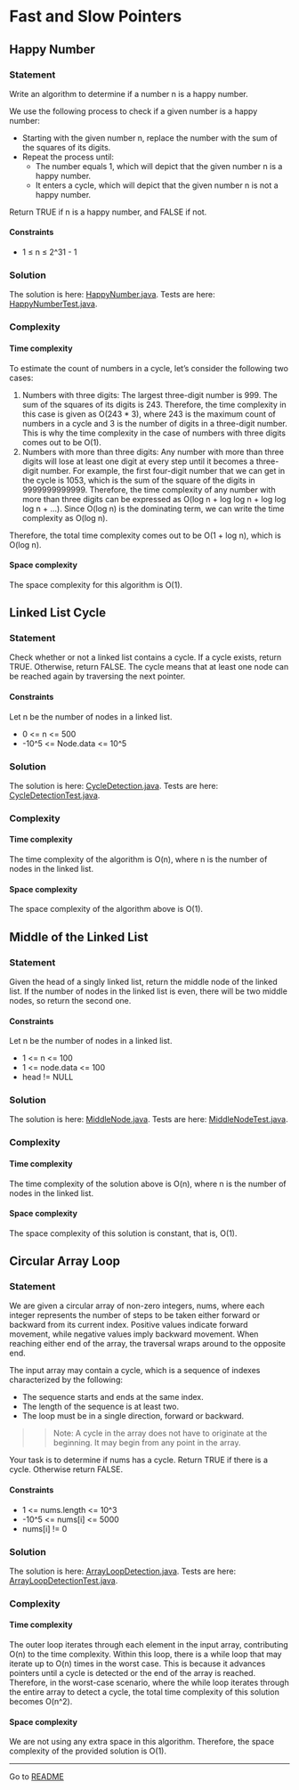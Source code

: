 # Fast and Slow Pointers

## Happy Number

### Statement

Write an algorithm to determine if a number n is a happy number.

We use the following process to check if a given number is a happy number:

- Starting with the given number n, replace the number with the sum of the squares of its digits.
- Repeat the process until:
    - The number equals 1, which will depict that the given number n is a happy number.
    - It enters a cycle, which will depict that the given number n is not a happy number.

Return TRUE if n is a happy number, and FALSE if not.

#### Constraints

- 1 ≤ n ≤ 2^31 - 1

### Solution

The solution is here: [HappyNumber.java](../src/main/java/com/github/akarazhev/challenge/fastandslowpointers/HappyNumber.java "HappyNumber.java").
Tests are here: [HappyNumberTest.java](../src/test/java/com/github/akarazhev/challenge/fastandslowpointers/HappyNumberTest.java "HappyNumberTest.java").

### Complexity

#### Time complexity

To estimate the count of numbers in a cycle, let’s consider the following two cases:

1. Numbers with three digits: The largest three-digit number is 999. The sum of the squares of its digits is 243.
   Therefore, the time complexity in this case is given as O(243 * 3), where 243 is the maximum count of numbers in a cycle
   and 3 is the number of digits in a three-digit number. This is why the time complexity in the case of numbers with
   three digits comes out to be O(1).
2. Numbers with more than three digits: Any number with more than three digits will lose at least one digit at
   every step until it becomes a three-digit number. For example, the first four-digit number that we can get in the cycle is
   1053, which is the sum of the square of the digits in 9999999999999. Therefore, the time complexity of any number with
   more than three digits can be expressed as O(log n + log log n + log log log n + ...). Since O(log n) is the
   dominating term, we can write the time complexity as O(log n).

Therefore, the total time complexity comes out to be O(1 + log n), which is O(log n).

#### Space complexity

The space complexity for this algorithm is O(1).

## Linked List Cycle

### Statement

Check whether or not a linked list contains a cycle. If a cycle exists, return TRUE. Otherwise, return FALSE. 
The cycle means that at least one node can be reached again by traversing the next pointer.

#### Constraints

Let n be the number of nodes in a linked list.

- 0 <= n <= 500
- -10^5 <= Node.data <= 10^5

### Solution

The solution is here: [CycleDetection.java](../src/main/java/com/github/akarazhev/challenge/fastandslowpointers/CycleDetection.java "CycleDetection.java").
Tests are here: [CycleDetectionTest.java](../src/test/java/com/github/akarazhev/challenge/fastandslowpointers/CycleDetectionTest.java "CycleDetectionTest.java").

### Complexity

#### Time complexity

The time complexity of the algorithm is O(n), where n is the number of nodes in the linked list.

#### Space complexity

The space complexity of the algorithm above is O(1).

## Middle of the Linked List

### Statement

Given the head of a singly linked list, return the middle node of the linked list. If the number of nodes in the linked 
list is even, there will be two middle nodes, so return the second one.

#### Constraints

Let n be the number of nodes in a linked list.

- 1 <= n <= 100
- 1 <= node.data <= 100
- head != NULL

### Solution

The solution is here: [MiddleNode.java](../src/main/java/com/github/akarazhev/challenge/fastandslowpointers/MiddleNode.java "MiddleNode.java").
Tests are here: [MiddleNodeTest.java](../src/test/java/com/github/akarazhev/challenge/fastandslowpointers/MiddleNodeTest.java "MiddleNodeTest.java").

### Complexity

#### Time complexity

The time complexity of the solution above is O(n), where n is the number of nodes in the linked list.

#### Space complexity

The space complexity of this solution is constant, that is, O(1).

## Circular Array Loop

### Statement

We are given a circular array of non-zero integers, nums, where each integer represents the number of steps to be 
taken either forward or backward from its current index. Positive values indicate forward movement, while negative 
values imply backward movement. When reaching either end of the array, the traversal wraps around to the opposite end.

The input array may contain a cycle, which is a sequence of indexes characterized by the following:

- The sequence starts and ends at the same index.
- The length of the sequence is at least two.
- The loop must be in a single direction, forward or backward.

>> Note: A cycle in the array does not have to originate at the beginning. It may begin from any point in the array.

Your task is to determine if nums has a cycle. Return TRUE if there is a cycle. Otherwise return FALSE.

#### Constraints

- 1 <= nums.length <= 10^3
- -10^5 <= nums[i] <= 5000
- nums[i] != 0

### Solution

The solution is here: [ArrayLoopDetection.java](../src/main/java/com/github/akarazhev/challenge/fastandslowpointers/ArrayLoopDetection.java "ArrayLoopDetection.java").
Tests are here: [ArrayLoopDetectionTest.java](../src/test/java/com/github/akarazhev/challenge/fastandslowpointers/ArrayLoopDetectionTest.java "ArrayLoopDetectionTest.java").

### Complexity

#### Time complexity

The outer loop iterates through each element in the input array, contributing O(n) to the time complexity. Within this 
loop, there is a while loop that may iterate up to O(n) times in the worst case. This is because it advances pointers
until a cycle is detected or the end of the array is reached. Therefore, in the worst-case scenario, where the while
loop iterates through the entire array to detect a cycle, the total time complexity of this solution becomes O(n^2).

#### Space complexity

We are not using any extra space in this algorithm. Therefore, the space complexity of the provided solution is O(1).

<hr>

Go to [README](../README.md "README.me")